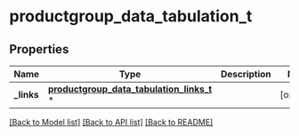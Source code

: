 # productgroup_data_tabulation_t

## Properties
Name | Type | Description | Notes
------------ | ------------- | ------------- | -------------
**_links** | [**productgroup_data_tabulation_links_t**](productgroup_data_tabulation_links.md) \* |  | [optional] 

[[Back to Model list]](../README.md#documentation-for-models) [[Back to API list]](../README.md#documentation-for-api-endpoints) [[Back to README]](../README.md)


